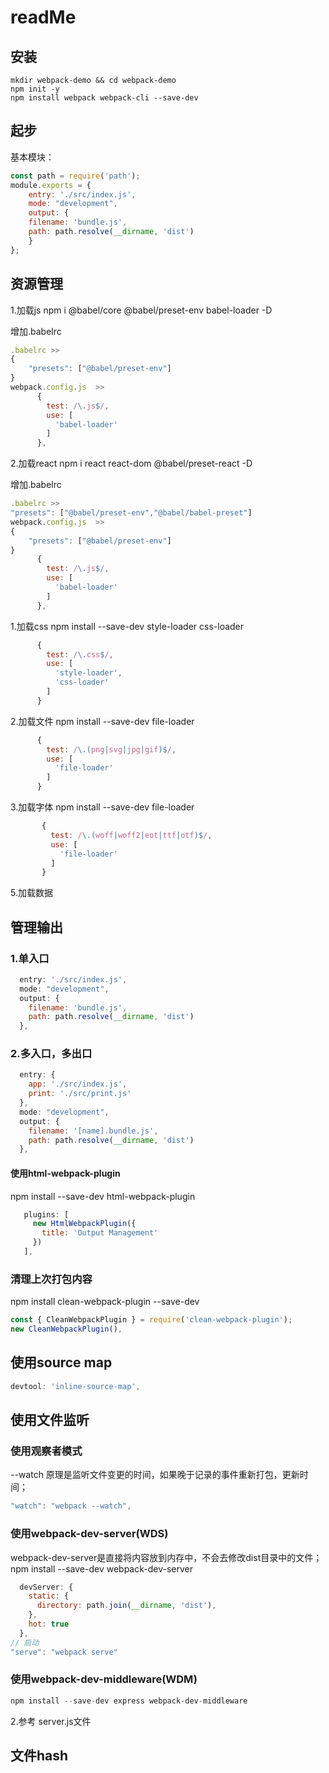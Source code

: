 # readMe

## 安装

    mkdir webpack-demo && cd webpack-demo
    npm init -y
    npm install webpack webpack-cli --save-dev

## 起步

基本模块：

```js
const path = require('path');
module.exports = {
    entry: './src/index.js',
    mode: "development",
    output: {
    filename: 'bundle.js',
    path: path.resolve(__dirname, 'dist')
    }
};
```

## 资源管理

1.加载js
npm i @babel/core @babel/preset-env babel-loader -D

增加.babelrc

```js
.babelrc >>
{
    "presets": ["@babel/preset-env"]
}
webpack.config.js  >>
      {
        test: /\.js$/,
        use: [
          'babel-loader'
        ]
      },
```

2.加载react
npm i react react-dom @babel/preset-react -D

增加.babelrc

```js
.babelrc >>
"presets": ["@babel/preset-env","@babel/babel-preset"]
webpack.config.js  >>
{
    "presets": ["@babel/preset-env"]
}
      {
        test: /\.js$/,
        use: [
          'babel-loader'
        ]
      },
```

1.加载css
    npm install --save-dev style-loader css-loader

```js
      {
        test: /\.css$/,
        use: [
          'style-loader',
          'css-loader'
        ]
      }
```

2.加载文件
    npm install --save-dev file-loader

```js
      {
        test: /\.(png|svg|jpg|gif)$/,
        use: [
          'file-loader'
        ]
      }
```

3.加载字体
    npm install --save-dev file-loader

```js
       {
         test: /\.(woff|woff2|eot|ttf|otf)$/,
         use: [
           'file-loader'
         ]
       }
```

5.加载数据

## 管理输出

### 1.单入口

```js
  entry: './src/index.js',
  mode: "development",
  output: {
    filename: 'bundle.js',
    path: path.resolve(__dirname, 'dist')
  },
```

### 2.多入口，多出口

```js
  entry: {
    app: './src/index.js',
    print: './src/print.js'
  },
  mode: "development",
  output: {
    filename: '[name].bundle.js',
    path: path.resolve(__dirname, 'dist')
  },
```

#### 使用html-webpack-plugin

npm install --save-dev html-webpack-plugin

```js
   plugins: [
     new HtmlWebpackPlugin({
       title: 'Output Management'
     })
   ],
```

### 清理上次打包内容

npm install clean-webpack-plugin --save-dev

```js
const { CleanWebpackPlugin } = require('clean-webpack-plugin');
new CleanWebpackPlugin(),
```

## 使用source map

```js
devtool: 'inline-source-map',
```

## 使用文件监听

### 使用观察者模式

--watch 原理是监听文件变更的时间，如果晚于记录的事件重新打包，更新时间；

 ```js
"watch": "webpack --watch",
```

### 使用webpack-dev-server(WDS)

webpack-dev-server是直接将内容放到内存中，不会去修改dist目录中的文件；
npm install --save-dev webpack-dev-server

```js
  devServer: {
    static: {
      directory: path.join(__dirname, 'dist'),
    },
    hot: true
  },
// 启动
"serve": "webpack serve"
```

### 使用webpack-dev-middleware(WDM)

```js
npm install --save-dev express webpack-dev-middleware
```

2.参考 server.js文件

## 文件hash
